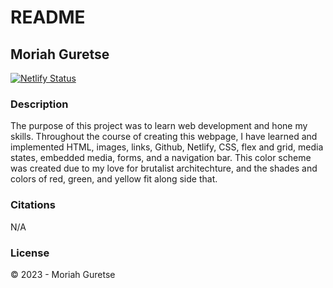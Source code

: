 # README
## Moriah Guretse

[![Netlify Status](https://api.netlify.com/api/v1/badges/177cc2b1-b356-4e6d-95a6-09b07e83156f/deploy-status)](https://app.netlify.com/sites/about-me-moriahg/deploys)

### Description
The purpose of this project was to learn web development and hone my skills. Throughout the course of creating this webpage, I have learned and implemented HTML, images, links, Github, Netlify, CSS, flex and grid, media states, embedded media, forms, and a navigation bar. This color scheme was created due to my love for brutalist architechture, and the shades and colors of red, green, and yellow fit along side that.

### Citations
N/A

### License
© 2023 - Moriah Guretse